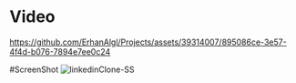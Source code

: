 # Video
https://github.com/ErhanAlgl/Projects/assets/39314007/895086ce-3e57-4f4d-b076-7894e7ee0c24

#ScreenShot
![linkedinClone-SS](https://github.com/ErhanAlgl/Projects/assets/39314007/90b3afdd-c947-4861-ba46-c34a08c71025)
